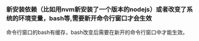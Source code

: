 ### 新安装依赖（比如用nvm新安装了一个版本的nodejs）或者改变了系统的环境变量，bash等,需要新开命令行窗口才会生效
命令行窗口的bash有缓存，bash改变后需要在新开的命令行窗口中才能生效。